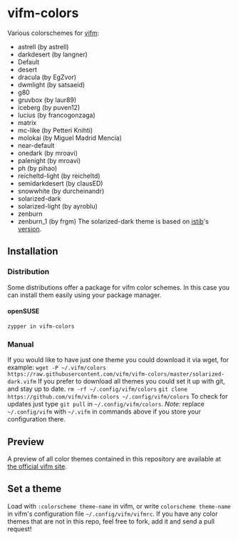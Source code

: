 # vifm-colors
Various colorschemes for [vifm](https://vifm.info/):
- astrell (by astrell)
- darkdesert (by langner)
- Default
- desert
- dracula (by EgZvor)
- dwmlight (by satsaeid)
- g80
- gruvbox (by laur89)
- iceberg (by puven12)
- lucius (by francogonzaga)
- matrix
- mc-like (by Petteri Knihti)
- molokai (by Miguel Madrid Mencía)
- near-default
- onedark (by mroavi)
- palenight (by mroavi)
- ph (by pihao)
- reicheltd-light (by reicheltd)
- semidarkdesert (by clausED)
- snowwhite (by durcheinandr)
- solarized-dark
- solarized-light (by ayroblu)
- zenburn
- zenburn_1 (by frgm)
The solarized-dark theme is based on [istib](https://github.com/istib)'s [version](https://github.com/istib/dotfiles/blob/master/vifm/vifm-colors).
## Installation
### Distribution
Some distributions offer a package for vifm color schemes. In this case you can install them easily using your package manager.
#### openSUSE
```
zypper in vifm-colors
```
### Manual
If you would like to have just one theme you could download it via wget, for example:
`wget -P ~/.vifm/colors https://raw.githubusercontent.com/vifm/vifm-colors/master/solarized-dark.vifm`
If you prefer to download all themes you could set it up with git, and stay up to date.
`rm -rf ~/.config/vifm/colors`
`git clone https://github.com/vifm/vifm-colors ~/.config/vifm/colors`
To check for updates just type `git pull` in `~/.config/vifm/colors`.
*Note:* replace `~/.config/vifm` with `~/.vifm` in commands above if you store your configuration there.
## Preview
A preview of all color themes contained in this repository are available at [the official vifm site](https://vifm.info/colorschemes.shtml).
## Set a theme
Load with `:colorscheme theme-name` in vifm, or write `colorscheme theme-name` in vifm's configuration file `~/.config/vifm/vifmrc`.
If you have any color themes that are not in this repo, feel free to fork, add it and send a pull request!
